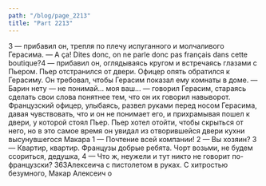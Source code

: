 ```yaml
---
path: "/blog/page_2213"
title: "Part 2213"
---
```


3 — прибавил он, трепля по плечу испуганного и молчаливого Герасима.
— A ça! Dites donc, on ne parle donc pas français dans cette boutique?4 — прибавил он, оглядываясь кругом и встречаясь глазами с Пьером. Пьер отстранился от двери.
Офицер опять обратился к Герасиму. Он требовал, чтобы Герасим показал ему комнаты в доме.
— Барин нету — не понимай... моя ваш... — говорил Герасим, стараясь сделать свои слова понятнее тем, что он их говорил навыворот.
Французский офицер, улыбаясь, развел руками перед носом Герасима, давая чувствовать, что и он не понимает его, и прихрамывая пошел к двери, у которой стоял Пьер. Пьер хотел отойти, чтобы скрыться от него, но в это самое время он увидал из отворившейся двери кухни высунувшегося Макара 1 — Почтение всей компании!
2 — Вы хозяин?
3 — Квартир, квартир. Французы добрые ребята. Чорт возьми, не будем ссориться, дедушка,
4 — Что ж, неужели и тут никто не говорит по-французски?
363Алексеича с пистолетом в руках. С хитростью безумного, Макар Алексеич о
